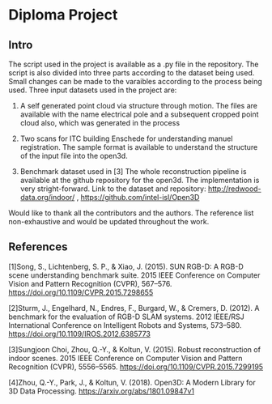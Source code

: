 # Diploma Project

## Intro

The script used in the project is available as a .py file in the repository. The script is also divided into three parts according to the dataset being used. Small changes can be made to the varaibles according to the process being used. Three input datasets used in the project are:

1. A self generated point cloud via structure through motion. The files are available with the name electrical pole and a subsequent cropped point cloud also, which was generated in the process

2. Two scans for ITC building Enschede for understanding manuel registration. The sample format is available to understand the structure of the input file into the open3d.

3. Benchmark dataset used in [3] The whole reconstruction pipeline is available at the github repository for the open3d. The implementation is very stright-forward. Link to the dataset and repository: http://redwood-data.org/indoor/ , https://github.com/intel-isl/Open3D

Would like to thank all the contributors and the authors. The reference list non-exhaustive and would be updated throughout the work.

## References

[1]Song, S., Lichtenberg, S. P., & Xiao, J. (2015). SUN RGB-D: A RGB-D scene understanding benchmark suite. 2015 IEEE Conference on Computer Vision and Pattern Recognition (CVPR), 567–576. https://doi.org/10.1109/CVPR.2015.7298655

[2]Sturm, J., Engelhard, N., Endres, F., Burgard, W., & Cremers, D. (2012). A benchmark for the evaluation of RGB-D SLAM systems. 2012 IEEE/RSJ International Conference on Intelligent Robots and Systems, 573–580. https://doi.org/10.1109/IROS.2012.6385773

[3]Sungjoon Choi, Zhou, Q.-Y., & Koltun, V. (2015). Robust reconstruction of indoor scenes. 2015 IEEE Conference on Computer Vision and Pattern Recognition (CVPR), 5556–5565. https://doi.org/10.1109/CVPR.2015.7299195

[4]Zhou, Q.-Y., Park, J., & Koltun, V. (2018). Open3D: A Modern Library for 3D Data Processing. https://arxiv.org/abs/1801.09847v1
